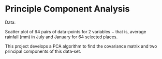 # Principle Component Analysis

Data:

Scatter plot of 64 pairs of data-points for 2 variables − that is, average rainfall (mm) in July and January for 64 selected places.

This project develops a PCA algorithm to find the covariance matrix and two principal components of this data-set.
